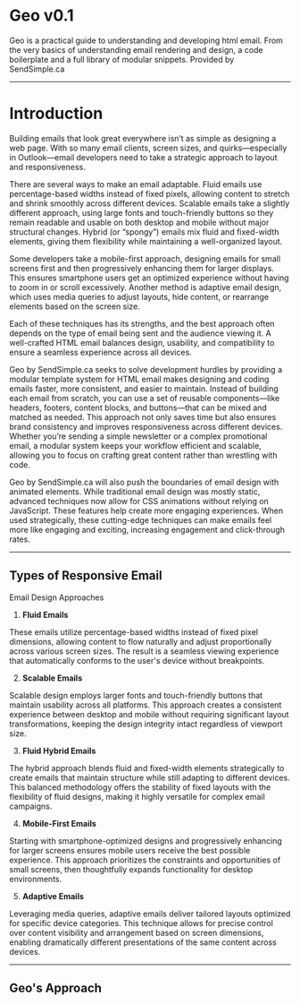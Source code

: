 # Geo v0.1
Geo is a practical guide to understanding and developing html email. From the very basics of understanding email rendering and design, a code boilerplate and a full library of modular snippets. Provided by SendSimple.ca

****************************************************************************************************************************
# Introduction

Building emails that look great everywhere isn’t as simple as designing a web page. With so many email clients, screen sizes, and quirks—especially in Outlook—email developers need to take a strategic approach to layout and responsiveness.

There are several ways to make an email adaptable. Fluid emails use percentage-based widths instead of fixed pixels, allowing content to stretch and shrink smoothly across different devices. Scalable emails take a slightly different approach, using large fonts and touch-friendly buttons so they remain readable and usable on both desktop and mobile without major structural changes. Hybrid (or “spongy”) emails mix fluid and fixed-width elements, giving them flexibility while maintaining a well-organized layout.

Some developers take a mobile-first approach, designing emails for small screens first and then progressively enhancing them for larger displays. This ensures smartphone users get an optimized experience without having to zoom in or scroll excessively. Another method is adaptive email design, which uses media queries to adjust layouts, hide content, or rearrange elements based on the screen size.

Each of these techniques has its strengths, and the best approach often depends on the type of email being sent and the audience viewing it. A well-crafted HTML email balances design, usability, and compatibility to ensure a seamless experience across all devices.

Geo by SendSimple.ca seeks to solve development hurdles by providing a modular template system for HTML email makes designing and coding emails faster, more consistent, and easier to maintain. Instead of building each email from scratch, you can use a set of reusable components—like headers, footers, content blocks, and buttons—that can be mixed and matched as needed. This approach not only saves time but also ensures brand consistency and improves responsiveness across different devices. Whether you’re sending a simple newsletter or a complex promotional email, a modular system keeps your workflow efficient and scalable, allowing you to focus on crafting great content rather than wrestling with code.

Geo by SendSimple.ca will also push the boundaries of email design with animated elements. While traditional email design was mostly static, advanced techniques now allow for CSS animations without relying on JavaScript. These features help create more engaging experiences. When used strategically, these cutting-edge techniques can make emails feel more like engaging and exciting, increasing engagement and click-through rates.

****************************************************************************************************************************

## Types of Responsive Email

Email Design Approaches


1. **Fluid Emails**

These emails utilize percentage-based widths instead of fixed pixel dimensions, allowing content to flow naturally and adjust proportionally across various screen sizes. The result is a seamless viewing experience that automatically conforms to the user's device without breakpoints.


2. **Scalable Emails**

Scalable design employs larger fonts and touch-friendly buttons that maintain usability across all platforms. This approach creates a consistent experience between desktop and mobile without requiring significant layout transformations, keeping the design integrity intact regardless of viewport size.


3. **Fluid Hybrid Emails**
   
The hybrid approach blends fluid and fixed-width elements strategically to create emails that maintain structure while still adapting to different devices. This balanced methodology offers the stability of fixed layouts with the flexibility of fluid designs, making it highly versatile for complex email campaigns.


4. **Mobile-First Emails**
   
Starting with smartphone-optimized designs and progressively enhancing for larger screens ensures mobile users receive the best possible experience. This approach prioritizes the constraints and opportunities of small screens, then thoughtfully expands functionality for desktop environments.


5. **Adaptive Emails**

Leveraging media queries, adaptive emails deliver tailored layouts optimized for specific device categories. This technique allows for precise control over content visibility and arrangement based on screen dimensions, enabling dramatically different presentations of the same content across devices.

****************************************************************************************************************************

## Geo's Approach

